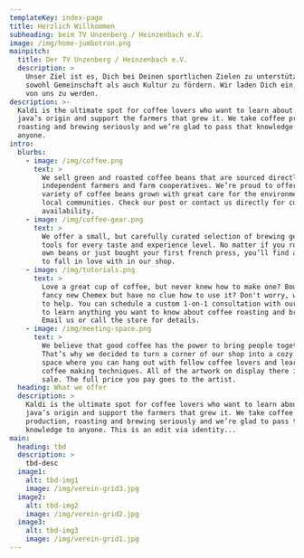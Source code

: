 ```yaml
---
templateKey: index-page
title: Herzlich Willkommen
subheading: beim TV Unzenberg / Heinzenbach e.V.
image: /img/home-jumbotron.png
mainpitch:
  title: Der TV Unzenberg / Heinzenbach e.V.
  description: >
    Unser Ziel ist es, Dich bei Deinen sportlichen Zielen zu unterstützen und
    sowohl Gemeinschaft als auch Kultur zu fördern. Wir laden Dich ein, ein Teil
    von uns zu werden.
description: >-
  Kaldi is the ultimate spot for coffee lovers who want to learn about their
  java’s origin and support the farmers that grew it. We take coffee production,
  roasting and brewing seriously and we’re glad to pass that knowledge to
  anyone.
intro:
  blurbs:
    - image: /img/coffee.png
      text: >
        We sell green and roasted coffee beans that are sourced directly from
        independent farmers and farm cooperatives. We’re proud to offer a
        variety of coffee beans grown with great care for the environment and
        local communities. Check our post or contact us directly for current
        availability.
    - image: /img/coffee-gear.png
      text: >
        We offer a small, but carefully curated selection of brewing gear and
        tools for every taste and experience level. No matter if you roast your
        own beans or just bought your first french press, you’ll find a gadget
        to fall in love with in our shop.
    - image: /img/tutorials.png
      text: >
        Love a great cup of coffee, but never knew how to make one? Bought a
        fancy new Chemex but have no clue how to use it? Don't worry, we’re here
        to help. You can schedule a custom 1-on-1 consultation with our baristas
        to learn anything you want to know about coffee roasting and brewing.
        Email us or call the store for details.
    - image: /img/meeting-space.png
      text: >
        We believe that good coffee has the power to bring people together.
        That’s why we decided to turn a corner of our shop into a cozy meeting
        space where you can hang out with fellow coffee lovers and learn about
        coffee making techniques. All of the artwork on display there is for
        sale. The full price you pay goes to the artist.
  heading: What we offer
  description: >
    Kaldi is the ultimate spot for coffee lovers who want to learn about their
    java’s origin and support the farmers that grew it. We take coffee
    production, roasting and brewing seriously and we’re glad to pass that
    knowledge to anyone. This is an edit via identity...
main:
  heading: tbd
  description: >
    tbd-desc
  image1:
    alt: tbd-img1
    image: /img/verein-grid3.jpg
  image2:
    alt: tbd-img2
    image: /img/verein-grid2.jpg
  image3:
    alt: tbd-img3
    image: /img/verein-grid1.jpg
---
```

